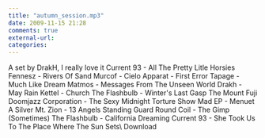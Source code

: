 ```yaml
---
title: "autumn_session.mp3"
date: 2009-11-15 21:28
comments: true
external-url:
categories:
---
```

A set by DrakH, I really love it Current 93 - All The Pretty Litle Horsies Fennesz - Rivers Of Sand Murcof - Cielo Apparat - First Error Tapage - Much Like Dream Matmos - Messages From The Unseen World Drakh - May Rain Kettel - Church The Flashbulb - Winter's Last Gasp The Mount Fuji Doomjazz Corporation - The Sexy Midnight Torture Show Mad EP - Menuet A Silver Mt. Zion - 13 Angels Standing Guard Round Coil - The Gimp (Sometimes) The Flashbulb - California Dreaming Current 93 - She Took Us To The Place Where The Sun Sets\\ Download
